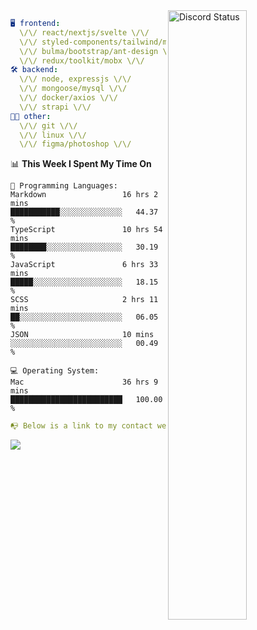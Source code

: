 
<a href="https://discord.com/users/279302975371870218" target="_blank">
    <img width="50%" align="right" alt="Discord Status" src="https://lanyard.cnrad.dev/api/279302975371870218?bg=161B22&borderRadius=5px%205px%200%200&hideTimestamp=true&idleMessage=Just%20chillin%27%20at%20the%20moment&animated=true">
</a>

```yaml
🖥️ frontend: 
  \/\/ react/nextjs/svelte \/\/
  \/\/ styled-components/tailwind/mui/
  \/\/ bulma/bootstrap/ant-design \/\/
  \/\/ redux/toolkit/mobx \/\/
🛠 backend: 
  \/\/ node, expressjs \/\/
  \/\/ mongoose/mysql \/\/
  \/\/ docker/axios \/\/
  \/\/ strapi \/\/
👨‍💻 other: 
  \/\/ git \/\/ 
  \/\/ linux \/\/
  \/\/ figma/photoshop \/\/
```
<!--START_SECTION:waka-->
📊 **This Week I Spent My Time On** 

```text
💬 Programming Languages: 
Markdown                 16 hrs 2 mins       ███████████░░░░░░░░░░░░░░   44.37 % 
TypeScript               10 hrs 54 mins      ████████░░░░░░░░░░░░░░░░░   30.19 % 
JavaScript               6 hrs 33 mins       █████░░░░░░░░░░░░░░░░░░░░   18.15 % 
SCSS                     2 hrs 11 mins       ██░░░░░░░░░░░░░░░░░░░░░░░   06.05 % 
JSON                     10 mins             ░░░░░░░░░░░░░░░░░░░░░░░░░   00.49 % 

💻 Operating System: 
Mac                      36 hrs 9 mins       █████████████████████████   100.00 % 
```


<!--END_SECTION:waka-->
```yaml
📭 Below is a link to my contact website 
```
<a href="https://mxns.xyz" target="_black"> <img src="https://img.shields.io/badge/website-161B22?style=for-the-badge&logo=About.me&logoColor=white"></img> <a/>
